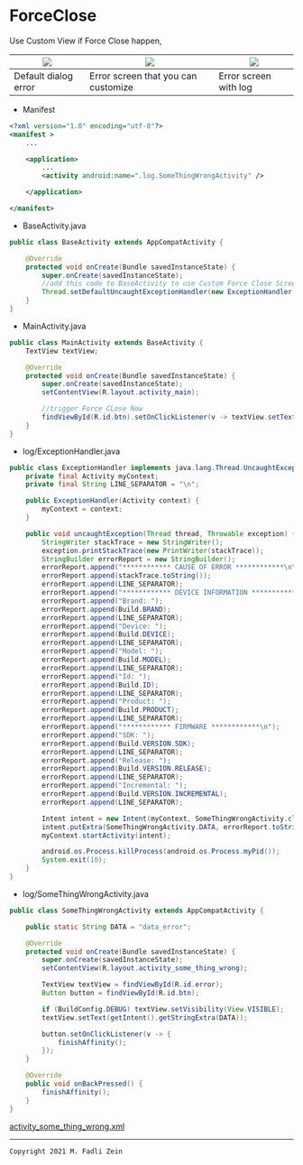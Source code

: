 # ForceClose

Use Custom View if Force Close happen,

|![](https://github.com/gzeinnumer/ForceClose/blob/master/preview/example1.gif)|![](https://github.com/gzeinnumer/ForceClose/blob/master/preview/example2.gif)|![](https://github.com/gzeinnumer/ForceClose/blob/master/preview/example3.gif)|
|---|---|---|
|Default dialog error|Error screen that you can customize|Error screen with log|

- Manifest
```xml
<?xml version="1.0" encoding="utf-8"?>
<manifest >
    ...

    <application>
        ...
        <activity android:name=".log.SomeThingWrongActivity" />

    </application>

</manifest>
```

- BaseActivity.java
```java
public class BaseActivity extends AppCompatActivity {

    @Override
    protected void onCreate(Bundle savedInstanceState) {
        super.onCreate(savedInstanceState);
        //add this code to BaseActivity to use Custom Force Close Screen
        Thread.setDefaultUncaughtExceptionHandler(new ExceptionHandler(this));
    }
}
```

- MainActivity.java
```java
public class MainActivity extends BaseActivity {
    TextView textView;

    @Override
    protected void onCreate(Bundle savedInstanceState) {
        super.onCreate(savedInstanceState);
        setContentView(R.layout.activity_main);

        //trigger Force CLose Now
        findViewById(R.id.btn).setOnClickListener(v -> textView.setText(""));
    }
}
```

- log/ExceptionHandler.java
```java
public class ExceptionHandler implements java.lang.Thread.UncaughtExceptionHandler {
    private final Activity myContext;
    private final String LINE_SEPARATOR = "\n";

    public ExceptionHandler(Activity context) {
        myContext = context;
    }

    public void uncaughtException(Thread thread, Throwable exception) {
        StringWriter stackTrace = new StringWriter();
        exception.printStackTrace(new PrintWriter(stackTrace));
        StringBuilder errorReport = new StringBuilder();
        errorReport.append("************ CAUSE OF ERROR ************\n\n");
        errorReport.append(stackTrace.toString());
        errorReport.append(LINE_SEPARATOR);
        errorReport.append("************ DEVICE INFORMATION ***********\n");
        errorReport.append("Brand: ");
        errorReport.append(Build.BRAND);
        errorReport.append(LINE_SEPARATOR);
        errorReport.append("Device: ");
        errorReport.append(Build.DEVICE);
        errorReport.append(LINE_SEPARATOR);
        errorReport.append("Model: ");
        errorReport.append(Build.MODEL);
        errorReport.append(LINE_SEPARATOR);
        errorReport.append("Id: ");
        errorReport.append(Build.ID);
        errorReport.append(LINE_SEPARATOR);
        errorReport.append("Product: ");
        errorReport.append(Build.PRODUCT);
        errorReport.append(LINE_SEPARATOR);
        errorReport.append("************ FIRMWARE ************\n");
        errorReport.append("SDK: ");
        errorReport.append(Build.VERSION.SDK);
        errorReport.append(LINE_SEPARATOR);
        errorReport.append("Release: ");
        errorReport.append(Build.VERSION.RELEASE);
        errorReport.append(LINE_SEPARATOR);
        errorReport.append("Incremental: ");
        errorReport.append(Build.VERSION.INCREMENTAL);
        errorReport.append(LINE_SEPARATOR);

        Intent intent = new Intent(myContext, SomeThingWrongActivity.class);
        intent.putExtra(SomeThingWrongActivity.DATA, errorReport.toString());
        myContext.startActivity(intent);

        android.os.Process.killProcess(android.os.Process.myPid());
        System.exit(10);
    }
}
```

- log/SomeThingWrongActivity.java
```java
public class SomeThingWrongActivity extends AppCompatActivity {

    public static String DATA = "data_error";

    @Override
    protected void onCreate(Bundle savedInstanceState) {
        super.onCreate(savedInstanceState);
        setContentView(R.layout.activity_some_thing_wrong);

        TextView textView = findViewById(R.id.error);
        Button button = findViewById(R.id.btn);

        if (BuildConfig.DEBUG) textView.setVisibility(View.VISIBLE);
        textView.setText(getIntent().getStringExtra(DATA));

        button.setOnClickListener(v -> {
            finishAffinity();
        });
    }

    @Override
    public void onBackPressed() {
        finishAffinity();
    }
}
```
[activity_some_thing_wrong.xml](https://github.com/gzeinnumer/ForceClose/blob/master/app/src/main/res/layout/activity_some_thing_wrong.xml)

---

```
Copyright 2021 M. Fadli Zein
```